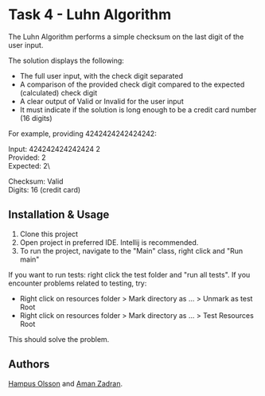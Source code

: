 # Task 4 - Luhn Algorithm 

The Luhn Algorithm performs a simple checksum on the last digit of the user input.

The solution displays the following:

- The full user input, with the check digit separated
- A comparison of the provided check digit compared to the expected (calculated) check digit
- A clear output of Valid or Invalid for the user input
- It must indicate if the solution is long enough to be a credit card number (16 digits)

For example, providing 4242424242424242:

Input: 424242424242424 2\
Provided: 2\
Expected: 2\

Checksum: Valid\
Digits: 16 (credit card) 

## Installation & Usage

1. Clone this project
2. Open project in preferred IDE. Intellij is recommended.
3. To run the project, navigate to the "Main" class, right click and "Run main"

If you want to run tests: right click the test folder and "run all tests". If
you encounter problems related to testing, try: 

- Right click on resources folder > Mark directory as ... > Unmark as test Root
- Right click on resources folder > Mark directory as ... > Test Resources Root

This should solve the problem.

## Authors

[Hampus Olsson](https://github.com/Heso113) and [Aman Zadran](https://github.com/zadama).


